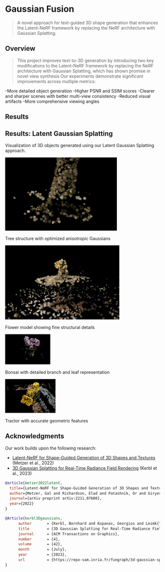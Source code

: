 # Gaussian Fusion

> A novel approach for text-guided 3D shape generation that enhances the Latent-NeRF framework by replacing the NeRF architecture with Gaussian Splatting.

## Overview
> This project improves text-to-3D generation by introducing two key modifications to the Latent-NeRF framework by replacing the NeRF architecture with Gaussian Splatting, which has shown promise in novel view synthesis
> Our experiments demonstrate significant improvements across multiple metrics:

-More detailed object generation
-Higher PSNR and SSIM scores
-Clearer and sharper scenes with better multi-view consistency
-Reduced visual artifacts
-More comprehensive viewing angles

## Results
<div class="results-container">
  <h2>Results: Latent Gaussian Splatting</h2>
  <p class="description">Visualization of 3D objects generated using our Latent Gaussian Splatting approach.</p>
  
  <div class="results-grid">
    <div class="result-item">
      <img src="Gaus-fusion-20250305T130207Z-001/Gaus-fusion/tree.png" alt="Tree visualization">
      <p>Tree structure with optimized anisotropic Gaussians</p>
    </div>
    <div class="result-item">
      <img src="Gaus-fusion-20250305T130207Z-001/Gaus-fusion/flowers.jpg" alt="Flowers visualization">
      <p>Flower model showing fine structural details</p>
    </div>
    <div class="result-item">
      <img src="Gaus-fusion-20250305T130207Z-001/Gaus-fusion/bonsai.png" alt="Bonsai visualization">
      <p>Bonsai with detailed branch and leaf representation</p>
    </div>
    <div class="result-item">
      <img src="Gaus-fusion-20250305T130207Z-001/Gaus-fusion/tractor.png" alt="Tractor visualization">
      <p>Tractor with accurate geometric features</p>
    </div>
  </div>
</div>

## Acknowledgments
Our work builds upon the following research:

- [Latent-NeRF for Shape-Guided Generation of 3D Shapes and Textures](https://arxiv.org/abs/2211.07600) (Metzer et al., 2022)
- [3D Gaussian Splatting for Real-Time Radiance Field Rendering]([https://repo-sam.inria.fr/fungraph/3d-gaussian-splatting/3d_gaussian_splatting_high.pdf]) (Kerbl et al., 2023)


```bibtex
@article{metzer2022latent,
  title={Latent-NeRF for Shape-Guided Generation of 3D Shapes and Textures},
  author={Metzer, Gal and Richardson, Elad and Patashnik, Or and Giryes, Raja and Cohen-Or, Daniel},
  journal={arXiv preprint arXiv:2211.07600},
  year={2022}
}
```

```bibtex
@Article{kerbl3Dgaussians,
      author       = {Kerbl, Bernhard and Kopanas, Georgios and Leimk{\"u}hler, Thomas and Drettakis, George},
      title        = {3D Gaussian Splatting for Real-Time Radiance Field Rendering},
      journal      = {ACM Transactions on Graphics},
      number       = {4},
      volume       = {42},
      month        = {July},
      year         = {2023},
      url          = {https://repo-sam.inria.fr/fungraph/3d-gaussian-splatting/}
}
```




